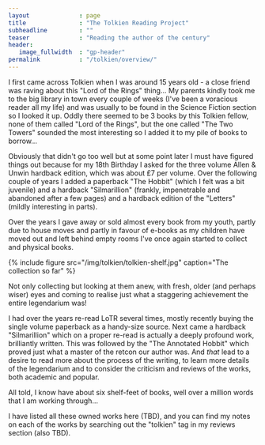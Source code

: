 ```yaml
---
layout              : page
title               : "The Tolkien Reading Project"
subheadline         : ""
teaser              : "Reading the author of the century"
header:
   image_fullwidth  : "gp-header"
permalink           : "/tolkien/overview/"
---
```


I first came across Tolkien when I was around 15 years old - a close friend was raving about this
"Lord of the Rings" thing... My parents kindly took me to the big library in town every couple of
weeks (I've been a voracious reader all my life) and was usually to be found in the Science Fiction
section so I looked it up. Oddly there seemed to be 3 books by this Tolkien fellow, none of them
called "Lord of the Rings", but the one called "The Two Towers" sounded the most interesting so
I added it to my pile of books to borrow...

Obviously that didn't go too well but at some point later I must have figured things out because
for my 18th Birthday I asked for the three volume Allen & Unwin hardback edition, which was about
£7 per volume. Over the following couple of years I added a paperback "The Hobbit" (which I felt 
was a bit juvenile) and a
hardback "Silmarillion" (frankly, impenetrable and abandoned after a few pages) and a hardback
edition of the "Letters" (mildly interesting in parts).

Over the years I gave away or sold almost every book from my youth, partly due to house moves and
partly in favour of e-books as my children have moved out and left behind empty rooms I've once
again started to collect and physical books.

{% include figure src="/img/tolkien/tolkien-shelf.jpg" caption="The collection so far" %}

Not only collecting but looking at them anew, with fresh, older (and perhaps wiser) eyes
and coming to realise just what a staggering achievement the entire legendarium was!

I had over the years re-read LoTR several times, mostly recently buying the single
volume paperback as a handy-size source. Next came a hardback "Silmarillion" which on a
proper re-read is actually a deeply profound work, brilliantly written. This was
followed by the "The Annotated Hobbit" which proved just what a master of the retcon
our author was. And *that* lead to a desire to read more about the process of the writing,
to learn more details of the legendarium and to consider the criticism and reviews of the
works, both academic and popular.

All told, I know have about six shelf-feet of books, well over a million words that I am
working through...

I have listed all these owned works here (TBD), and you can find my notes on each of 
the works by searching out the "tolkien" tag in my reviews section (also TBD).
